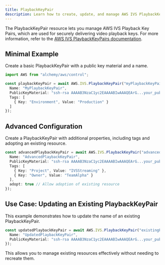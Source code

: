 ```yaml
---
title: PlaybackKeyPair
description: Learn how to create, update, and manage AWS IVS PlaybackKeyPairs using Alchemy Cloud Control.
---
```


The PlaybackKeyPair resource lets you manage AWS IVS Playback Key Pairs, which are used for securely delivering video playback keys. For more information, refer to the [AWS IVS PlaybackKeyPairs documentation](https://docs.aws.amazon.com/ivs/latest/userguide/).

## Minimal Example

Create a basic PlaybackKeyPair with a public key material and a name.

```ts
import AWS from "alchemy/aws/control";

const playbackKeyPair = await AWS.IVS.PlaybackKeyPair("myPlaybackKeyPair", {
  Name: "MyPlaybackKeyPair",
  PublicKeyMaterial: "ssh-rsa AAAAB3NzaC1yc2EAAAABIwAAAQEArG...your_public_key_here",
  Tags: [
    { Key: "Environment", Value: "Production" }
  ]
});
```

## Advanced Configuration

Create a PlaybackKeyPair with additional properties, including tags and adopting an existing resource.

```ts
const advancedPlaybackKeyPair = await AWS.IVS.PlaybackKeyPair("advancedPlaybackKeyPair", {
  Name: "AdvancedPlaybackKeyPair",
  PublicKeyMaterial: "ssh-rsa AAAAB3NzaC1yc2EAAAABIwAAAQEArG...your_public_key_here",
  Tags: [
    { Key: "Project", Value: "IVSStreaming" },
    { Key: "Owner", Value: "TeamAlpha" }
  ],
  adopt: true // Allow adoption of existing resource
});
```

## Use Case: Updating an Existing PlaybackKeyPair

This example demonstrates how to update the name of an existing PlaybackKeyPair.

```ts
const updatedPlaybackKeyPair = await AWS.IVS.PlaybackKeyPair("existingPlaybackKeyPair", {
  Name: "UpdatedPlaybackKeyPair",
  PublicKeyMaterial: "ssh-rsa AAAAB3NzaC1yc2EAAAABIwAAAQEArG...your_public_key_here"
});
```

This allows you to manage existing resources effectively without needing to recreate them.